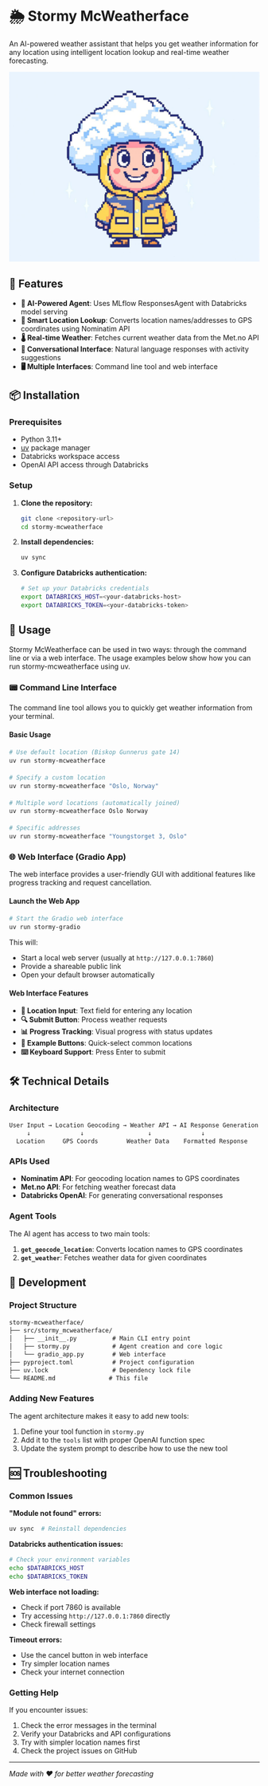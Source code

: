 # 🌦️ Stormy McWeatherface

An AI-powered weather assistant that helps you get weather information for any location using intelligent location lookup and real-time weather forecasting.

![](7ebbb3e9-ed6e-4a66-a13d-f8a00ced3b8c.jpg)

## 🚀 Features

- **🤖 AI-Powered Agent**: Uses MLflow ResponsesAgent with Databricks model serving
- **📍 Smart Location Lookup**: Converts location names/addresses to GPS coordinates using Nominatim API
- **🌡️ Real-time Weather**: Fetches current weather data from the Met.no API
- **💬 Conversational Interface**: Natural language responses with activity suggestions
- **🖥️ Multiple Interfaces**: Command line tool and web interface

## 📦 Installation

### Prerequisites

- Python 3.11+
- [uv](https://docs.astral.sh/uv/) package manager
- Databricks workspace access
- OpenAI API access through Databricks

### Setup

1. **Clone the repository:**

   ```bash
   git clone <repository-url>
   cd stormy-mcweatherface
   ```

2. **Install dependencies:**

   ```bash
   uv sync
   ```

3. **Configure Databricks authentication:**
   ```bash
   # Set up your Databricks credentials
   export DATABRICKS_HOST=<your-databricks-host>
   export DATABRICKS_TOKEN=<your-databricks-token>
   ```

## 🎯 Usage

Stormy McWeatherface can be used in two ways: through the command line or via a web interface. The usage examples below show how you can run stormy-mcweatherface using uv.

### 📟 Command Line Interface

The command line tool allows you to quickly get weather information from your terminal.

#### Basic Usage

```bash
# Use default location (Biskop Gunnerus gate 14)
uv run stormy-mcweatherface

# Specify a custom location
uv run stormy-mcweatherface "Oslo, Norway"

# Multiple word locations (automatically joined)
uv run stormy-mcweatherface Oslo Norway

# Specific addresses
uv run stormy-mcweatherface "Youngstorget 3, Oslo"
```

### 🌐 Web Interface (Gradio App)

The web interface provides a user-friendly GUI with additional features like progress tracking and request cancellation.

#### Launch the Web App

```bash
# Start the Gradio web interface
uv run stormy-gradio
```

This will:

- Start a local web server (usually at `http://127.0.0.1:7860`)
- Provide a shareable public link
- Open your default browser automatically

#### Web Interface Features

- **📍 Location Input**: Text field for entering any location
- **🔍 Submit Button**: Process weather requests
- **📊 Progress Tracking**: Visual progress with status updates
- **🎯 Example Buttons**: Quick-select common locations
- **⌨️ Keyboard Support**: Press Enter to submit

## 🛠️ Technical Details

### Architecture

```
User Input → Location Geocoding → Weather API → AI Response Generation
     ↓              ↓                  ↓              ↓
  Location     GPS Coords        Weather Data    Formatted Response
```

### APIs Used

- **Nominatim API**: For geocoding location names to GPS coordinates
- **Met.no API**: For fetching weather forecast data
- **Databricks OpenAI**: For generating conversational responses

### Agent Tools

The AI agent has access to two main tools:

1. **`get_geocode_location`**: Converts location names to GPS coordinates
2. **`get_weather`**: Fetches weather data for given coordinates

## 🔧 Development

### Project Structure

```
stormy-mcweatherface/
├── src/stormy_mcweatherface/
│   ├── __init__.py          # Main CLI entry point
│   ├── stormy.py            # Agent creation and core logic
│   └── gradio_app.py        # Web interface
├── pyproject.toml           # Project configuration
├── uv.lock                  # Dependency lock file
└── README.md               # This file
```

### Adding New Features

The agent architecture makes it easy to add new tools:

1. Define your tool function in `stormy.py`
2. Add it to the `tools` list with proper OpenAI function spec
3. Update the system prompt to describe how to use the new tool

## 🆘 Troubleshooting

### Common Issues

**"Module not found" errors:**

```bash
uv sync  # Reinstall dependencies
```

**Databricks authentication issues:**

```bash
# Check your environment variables
echo $DATABRICKS_HOST
echo $DATABRICKS_TOKEN
```

**Web interface not loading:**

- Check if port 7860 is available
- Try accessing `http://127.0.0.1:7860` directly
- Check firewall settings

**Timeout errors:**

- Use the cancel button in web interface
- Try simpler location names
- Check your internet connection

### Getting Help

If you encounter issues:

1. Check the error messages in the terminal
2. Verify your Databricks and API configurations
3. Try with simpler location names first
4. Check the project issues on GitHub

---

_Made with ❤️ for better weather forecasting_
